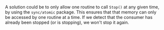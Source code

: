 A solution could be to only allow one routine to call `Stop()` at any given time, by using the `sync/atomic` package. This ensures that that memory can only be accessed by one routine at a time. If we detect that the consumer has already been stopped (or is stopping), we won't stop it again.